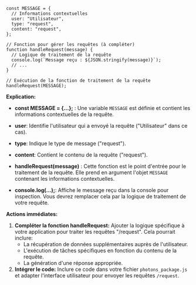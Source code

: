 ```
const MESSAGE = {
  // Informations contextuelles 
  user: "Utilisateur",
  type: "request", 
  content: "request", 
}; 

// Fonction pour gérer les requêtes (à compléter)
function handleRequest(message) {
  // Logique de traitement de la requête
  console.log(`Message reçu : ${JSON.stringify(message)}`); 
  // ...
}

// Exécution de la fonction de traitement de la requête
handleRequest(MESSAGE);
``` 

**Explication:**

*  **const MESSAGE = {...};** : Une variable `MESSAGE` est définie et contient les informations contextuelles de la requête.
* **user**: Identifie l'utilisateur qui a envoyé la requête ("Utilisateur" dans ce cas).
* **type**: Indique le type de message ("request"). 
* **content**: Contient le contenu de la requête ("request").

* **handleRequest(message)** : Cette fonction est le point d'entrée pour le traitement de la requête. Elle prend en argument l'objet `MESSAGE` contenant les informations contextuelles.
* **console.log(...);**: Affiche le message reçu dans la console pour inspection. Vous devrez remplacer cela par la logique de traitement de votre requête.

**Actions immédiates:**

1. **Compléter la fonction handleRequest:**  Ajouter la logique spécifique à votre application pour traiter les requêtes "/request". Cela pourrait inclure:
    * La récupération de données supplémentaires auprès de l'utilisateur.
    * L'exécution de tâches spécifiques en fonction du contenu de la requête.
    * La génération d'une réponse appropriée.
2. **Intégrer le code:** Inclure ce code dans votre fichier `photons_package.js` et adapter l'interface utilisateur pour envoyer les requêtes `/request`.



